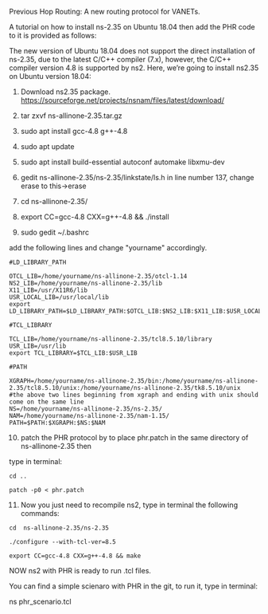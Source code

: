 Previous Hop Routing:
A new routing protocol for VANETs.

A tutorial on how to install ns-2.35 on Ubuntu 18.04 then add the PHR code to it is provided as follows:

The new version of Ubuntu 18.04 does not support the direct installation of ns-2.35, due to the latest C/C++ compiler (7.x), however, the C/C++ compiler version 4.8 is supported by ns2.  Here, we’re going to install ns2.35 on Ubuntu version 18.04:

1. Download ns2.35 package.
https://sourceforge.net/projects/nsnam/files/latest/download/


2. tar zxvf ns-allinone-2.35.tar.gz

3. sudo apt install gcc-4.8 g++-4.8

4. sudo apt update

5. sudo apt install build-essential autoconf automake libxmu-dev

6. gedit  ns-allinone-2.35/ns-2.35/linkstate/ls.h
    in line number 137, change erase to this->erase 

7. cd   ns-allinone-2.35/

8. export CC=gcc-4.8 CXX=g++-4.8 && ./install

9. sudo gedit ~/.bashrc


add the following lines and change "yourname" accordingly. 

~~~
#LD_LIBRARY_PATH

OTCL_LIB=/home/yourname/ns-allinone-2.35/otcl-1.14
NS2_LIB=/home/yourname/ns-allinone-2.35/lib
X11_LIB=/usr/X11R6/lib
USR_LOCAL_LIB=/usr/local/lib
export LD_LIBRARY_PATH=$LD_LIBRARY_PATH:$OTCL_LIB:$NS2_LIB:$X11_LIB:$USR_LOCAL_LIB

#TCL_LIBRARY

TCL_LIB=/home/yourname/ns-allinone-2.35/tcl8.5.10/library
USR_LIB=/usr/lib
export TCL_LIBRARY=$TCL_LIB:$USR_LIB

#PATH

XGRAPH=/home/yourname/ns-allinone-2.35/bin:/home/yourname/ns-allinone-2.35/tcl8.5.10/unix:/home/yourname/ns-allinone-2.35/tk8.5.10/unix
#the above two lines beginning from xgraph and ending with unix should come on the same line
NS=/home/yourname/ns-allinone-2.35/ns-2.35/ 
NAM=/home/yourname/ns-allinone-2.35/nam-1.15/ 
PATH=$PATH:$XGRAPH:$NS:$NAM
~~~

10. patch the PHR protocol by to place  phr.patch in the same directory of ns-allinone-2.35
then 

type in terminal:

~~~
cd ..

patch -p0 < phr.patch
~~~

11. Now you just need to recompile ns2,
type in terminal the following commands:

~~~
cd  ns-allinone-2.35/ns-2.35 

./configure --with-tcl-ver=8.5

export CC=gcc-4.8 CXX=g++-4.8 && make
~~~

NOW ns2 with PHR is ready to run .tcl files.

You can find a simple scienaro with PHR in the git, to run it, type in terminal:


ns phr_scenario.tcl 
